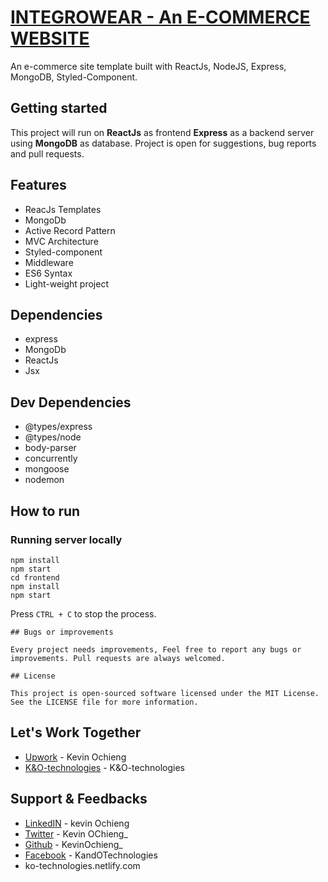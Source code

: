 # [INTEGROWEAR - An E-COMMERCE WEBSITE ](https://integrowears.herokuapp.com/)

An e-commerce site template built with ReactJs, NodeJS, Express, MongoDB, Styled-Component.

## Getting started

This project will run on **ReactJs** as frontend **Express** as a backend server using **MongoDB** as database. Project is open for suggestions, bug reports and pull requests.

## Features

- ReacJs Templates
- MongoDb
- Active Record Pattern
- MVC Architecture
- Styled-component
- Middleware
- ES6 Syntax
- Light-weight project

## Dependencies

- express
- MongoDb
- ReactJs
- Jsx

## Dev Dependencies

- @types/express
- @types/node
- body-parser
- concurrently
- mongoose
- nodemon

## How to run

### Running server locally

```
npm install
npm start
cd frontend
npm install
npm start
```

Press `CTRL + C` to stop the process.

```
## Bugs or improvements

Every project needs improvements, Feel free to report any bugs or improvements. Pull requests are always welcomed.

## License

This project is open-sourced software licensed under the MIT License. See the LICENSE file for more information.
```

## Let's Work Together

- [Upwork](https://www.upwork.com/freelancers/~01c404581bb31bf21d/ 'Upwork') - Kevin Ochieng
- [K&O-technologies](https://ko-technologies.netlify.com/KevinOchiengg 'K&O-technologies') - K&O-technologies

## Support & Feedbacks

- [LinkedIN](https://www.linkedin.com/in/kevin-ochiengg/ 'Linkedin') - kevin Ochieng
- [Twitter](https://www.twitter.com/itsaadarsh_ 'Twitter') - Kevin OChieng\_
- [Github](https://github.com/KevinOchiengg 'Github') - KevinOchieng\_
- [Facebook](https://www.facebook.com/KandOTechnologies 'Facebook') - KandOTechnologies
- ko-technologies.netlify.com
